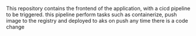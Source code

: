 This repository contains the frontend of the application, with a cicd pipeline to be triggered.
this pipeline perform tasks such as containerize, push image to the registry and 
deployed to aks on push any time there is a code change
